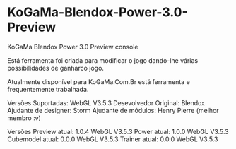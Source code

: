 # KoGaMa-Blendox-Power-3.0-Preview
KoGaMa Blendox Power 3.0 Preview console

Está ferramenta foi criada para modificar o jogo dando-lhe várias possibilidades de ganharco jogo.

Atualmente disponível para KoGaMa.Com.Br está ferramenta e frequentemente trabalhada.


Versões Suportadas: WebGL V3.5.3
Desevolvedor Original: Blendox
Ajudante de designer: Storm
Ajudante de módulos: Henry Pierre (melhor membro :v)


Versões
Preview atual:              1.0.4    WebGL V3.5.3
Power atual:                1.0.0    WebGL V3.5.3
Cubemodel atual:            0.0.0    WebGL V3.5.3
Trainer atual:              0.0.0    WebGL V3.5.3


